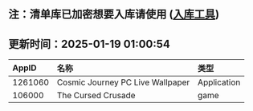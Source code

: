 ## 注：清单库已加密想要入库请使用 ([入库工具](https://github.com/BlankTMing/ManifestAutoUpdate/releases))

## 更新时间：2025-01-19 01:00:54
| AppID | 名称 | 类型  |
| :-------------------- | :----------------------------- | :----------- |
| 1261060 | Cosmic Journey PC Live Wallpaper| Application |
| 106000 | The Cursed Crusade| game |
